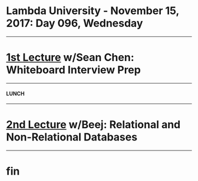 # Lambda University - November 15, 2017: Day 096, Wednesday
***
# [1st Lecture](https://youtu.be/NMDgZnTgXaE) w/Sean Chen: Whiteboard Interview Prep
***
#### LUNCH
***
# [2nd Lecture](VIDEO_RECORDED_NOT_POSTED) w/Beej: Relational and Non-Relational Databases
***
# fin
